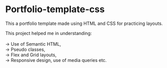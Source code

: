 # Portfolio-template-css
This a portfolio template made using HTML and CSS for practicing layouts.

This project helped me in understanding:<br><br>
-> Use of Semantic HTML,<br>
-> Pseudo classes,<br>
-> Flex and Grid layouts,<br>
-> Responsive design, use of media queries etc.
